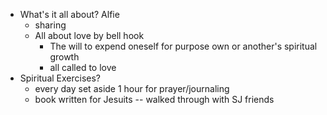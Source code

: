 - What's it all about? Alfie
	- sharing
	- All about love by bell hook
		- The will to expend oneself for purpose own or another's spiritual growth
		- all called to love
- Spiritual Exercises?
	- every day set aside 1 hour for prayer/journaling
	- book written for Jesuits -- walked through with SJ friends